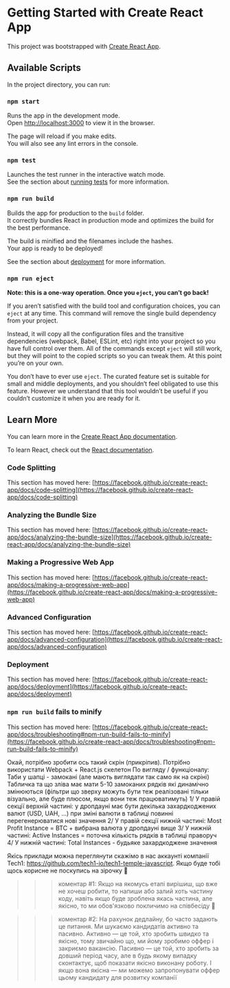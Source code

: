 # Getting Started with Create React App

This project was bootstrapped with
[Create React App](https://github.com/facebook/create-react-app).

## Available Scripts

In the project directory, you can run:

### `npm start`

Runs the app in the development mode.\
Open [http://localhost:3000](http://localhost:3000) to view it in the browser.

The page will reload if you make edits.\
You will also see any lint errors in the console.

### `npm test`

Launches the test runner in the interactive watch mode.\
See the section about [running tests](https://facebook.github.io/create-react-app/docs/running-tests)
for more information.

### `npm run build`

Builds the app for production to the `build` folder.\
It correctly bundles React in production mode and optimizes the build for the best
performance.

The build is minified and the filenames include the hashes.\
Your app is ready to be deployed!

See the section about
[deployment](https://facebook.github.io/create-react-app/docs/deployment) for
more information.

### `npm run eject`

**Note: this is a one-way operation. Once you `eject`, you can’t go back!**

If you aren’t satisfied with the build tool and configuration choices, you can
`eject` at any time. This command will remove the single build dependency from
your project.

Instead, it will copy all the configuration files and the transitive
dependencies (webpack, Babel, ESLint, etc) right into your project so you have
full control over them. All of the commands except `eject` will still work, but
they will point to the copied scripts so you can tweak them. At this point
you’re on your own.

You don’t have to ever use `eject`. The curated feature set is suitable for
small and middle deployments, and you shouldn’t feel obligated to use this
feature. However we understand that this tool wouldn’t be useful if you couldn’t
customize it when you are ready for it.

## Learn More

You can learn more in the
[Create React App documentation](https://facebook.github.io/create-react-app/docs/getting-started).

To learn React, check out the [React documentation](https://reactjs.org/).

### Code Splitting

This section has moved here:
[https://facebook.github.io/create-react-app/docs/code-splitting](https://facebook.github.io/create-react-app/docs/code-splitting)

### Analyzing the Bundle Size

This section has moved here:
[https://facebook.github.io/create-react-app/docs/analyzing-the-bundle-size](https://facebook.github.io/create-react-app/docs/analyzing-the-bundle-size)

### Making a Progressive Web App

This section has moved here:
[https://facebook.github.io/create-react-app/docs/making-a-progressive-web-app](https://facebook.github.io/create-react-app/docs/making-a-progressive-web-app)

### Advanced Configuration

This section has moved here:
[https://facebook.github.io/create-react-app/docs/advanced-configuration](https://facebook.github.io/create-react-app/docs/advanced-configuration)

### Deployment

This section has moved here:
[https://facebook.github.io/create-react-app/docs/deployment](https://facebook.github.io/create-react-app/docs/deployment)

### `npm run build` fails to minify

This section has moved here:
[https://facebook.github.io/create-react-app/docs/troubleshooting#npm-run-build-fails-to-minify](https://facebook.github.io/create-react-app/docs/troubleshooting#npm-run-build-fails-to-minify)

<!-- ТЗ -->

Окай, потрібно зробити ось такий скрін (прикріпив). Потрібно використати
Webpack + React.js скелетон По вигляду / функціоналу: Таби у шапці - замокані
(але мають виглядати так само як на скріні) Табличка та що зліва має мати 5-10
замоканих рядків які динамічно змінюються (фільтри що зверху можуть бути теж
реалізовані тільки візуально, але буде плюсом, якщо вони теж працюватимуть) 1/ У
правій секції верхній частині: у дропдауні має бути декілька захардкоджених
валют (USD, UAH, ...) при зміні валюти в таблиці повинні перегенерюватися нові
значення 2/ У правій секції нижній частині: Most Profit Instance = BTC + вибрана
валюта у дропдауні вище 3/ У нижній частині: Active Instances = поточна
кількість рядків в таблиці праворуч 4/ У нижній частині: Total Instances -
будьяке захардкоджене значення

Якісь приклади можна переглянути скажімо в нас аккаунті компанії Tech1:
https://github.com/tech1-io/tech1-temple-javascript. Якщо буде тобі щось корисне
не поскупись на зірочку 🙂

> > > коментар #1: Якщо на якомусь етапі вирішиш, що вже не хочеш робити, то
> > > напиши або залий хоть частину коду, навіть якщо буде зроблена якась
> > > частина, але якісно, то ми обов'язково покличимо на співбесіду 🙂

> > > коментар #2: На рахунок дедлайну, бо часто задають це питання. Ми шукаємо
> > > кандидатів активно та пасивно. Активно — це той, хто зробить швидко та
> > > якісно, тому звичайно що, ми йому зробимо оффер і закриємо вакансію.
> > > Пасивно — це той, хто зробить за довший період часу, але в будь якому
> > > випадку сконтактує, щоб показати якісно виконану роботу. І якщо вона
> > > якісна — ми можемо запропонувати оффер цьому кандидату для розвитку
> > > компанії
